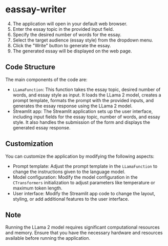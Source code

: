 # eassay-writer

4. The application will open in your default web browser.
5. Enter the essay topic in the provided input field.
6. Specify the desired number of words for the essay.
7. Select the target audience (essay style) from the dropdown menu.
8. Click the "Write" button to generate the essay.
9. The generated essay will be displayed on the web page.

## Code Structure

The main components of the code are:

- `LLamaFunction`: This function takes the essay topic, desired number of words, and essay style as input. It loads the LLama 2 model, creates a prompt template, formats the prompt with the provided inputs, and generates the essay response using the LLama 2 model.
- Streamlit app: The Streamlit application sets up the user interface, including input fields for the essay topic, number of words, and essay style. It also handles the submission of the form and displays the generated essay response.

## Customization

You can customize the application by modifying the following aspects:

- Prompt template: Adjust the prompt template in the `LLamaFunction` to change the instructions given to the language model.
- Model configuration: Modify the model configuration in the `CTransformers` initialization to adjust parameters like temperature or maximum token length.
- User interface: Modify the Streamlit app code to change the layout, styling, or add additional features to the user interface.

## Note

Running the LLama 2 model requires significant computational resources and memory. Ensure that you have the necessary hardware and resources available before running the application.
